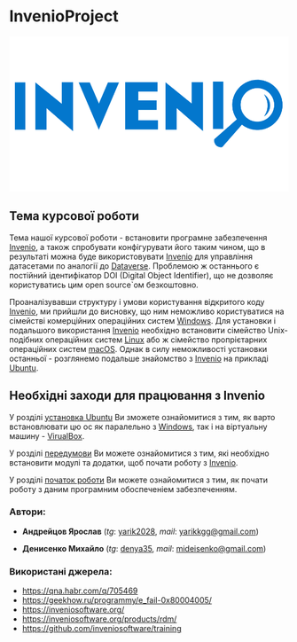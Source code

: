 # InvenioProject

![invenio-logo](invenio-logo.png)

## Тема курсової роботи

Тема нашої курсової роботи - встановити програмне забезпечення [Invenio](https://inveniosoftware.org/), а також спробувати конфігурувати його таким чином, що в результаті можна буде використовувати [Invenio](https://inveniosoftware.org/) для управління датасетами по аналогії до [Dataverse](https://dataverse.org/). Проблемою ж останнього є постійний ідентифікатор DOI (Digital Object Identifier), що не дозволяє користуватись цим open source\`ом безкоштовно.

Проаналізувавши структуру і умови користування відкритого коду [Invenio](https://inveniosoftware.org/), ми прийшли до висновку, що ним неможливо користуватися на сімействі комерційних операційних систем [Windows](https://www.microsoft.com/uk-ua/software-download/). Для установки і подальшого використання [Invenio](https://inveniosoftware.org/) необхідно встановити сімейство Unix-подібних операційних систем [Linux](https://www.linux.org/) або ж сімейство пропрієтарних операційних систем [macOS](https://www.apple.com/ru/macos/big-sur/). Однак в силу неможливості установки останньої - розглянемо подальше знайомство з [Invenio](https://inveniosoftware.org/) на прикладі [Ubuntu](https://ubuntu.ru/).

## Необхiднi заходи для працювання з Invenio

У розділі [установка Ubuntu](001-installing-ubuntu/) Ви зможете ознайомитися з тим, як варто встановлювати цю ос як паралельно з [Windows](https://www.microsoft.com/uk-ua/software-download/), так і на вiртуальну машину - [VirualBox](https://www.virtualbox.org/).

У розділі [передумови](002-prerequisites/) Ви можете ознайомитися з тим, які необхідно встановити модулі та додатки, щоб почати роботу з [Invenio](https://inveniosoftware.org/).

У розділі [початок роботи](003-getting-started/) Ви можете ознайомитися з тим, як почати роботу з даним програмним обоспеченіем забезпеченням.

### Автори:

- **Андрейцов Ярослав** (*tg*: [yarik2028](https://t.me/yarik2028), *mail*: yarikkgg@gmail.com)

- **Денисенко Михайло** (*tg*: [denya35](https://t.me/denya35), *mail*: mideisenko@gmail.com)

### Використані джерела:
- https://qna.habr.com/q/705469
- https://geekhow.ru/programmy/e_fail-0x80004005/
- https://inveniosoftware.org/
- https://inveniosoftware.org/products/rdm/
- https://github.com/inveniosoftware/training
